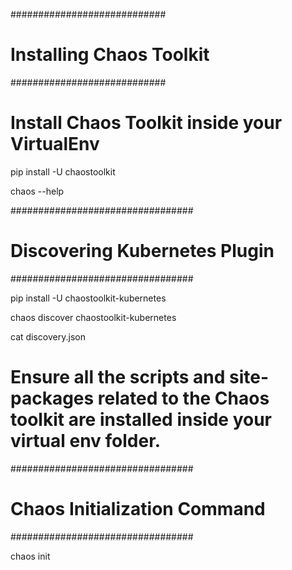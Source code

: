 ############################
# Installing Chaos Toolkit #
############################

# Install Chaos Toolkit inside your VirtualEnv

pip install -U chaostoolkit

chaos --help

#################################
# Discovering Kubernetes Plugin #
#################################

pip install -U chaostoolkit-kubernetes

chaos discover chaostoolkit-kubernetes

cat discovery.json

# Ensure all the scripts and site-packages related to the Chaos toolkit are installed inside your virtual env folder.

#################################
# Chaos Initialization Command  #
#################################

chaos init